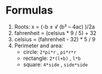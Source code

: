 # Formulas

1. Roots: x = (-b ± √ (b² – 4ac) )/2a
2. fahrenheit = (celsius * 9 / 5) + 32
3. celsius = (fahrenheit - 32) * 5 / 9
4. Perimeter and area: 
    - circle: `2*pi*r` , `pi*r*r`
    - rectangle: `2*(l+b)` , `l*b`
    - square: `4*side` , `side*side`
